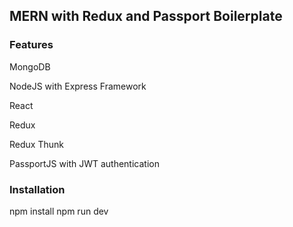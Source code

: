## MERN with Redux and Passport Boilerplate

### Features
MongoDB

NodeJS with Express Framework

React

Redux

Redux Thunk

PassportJS with JWT authentication



### Installation
npm install
npm run dev
